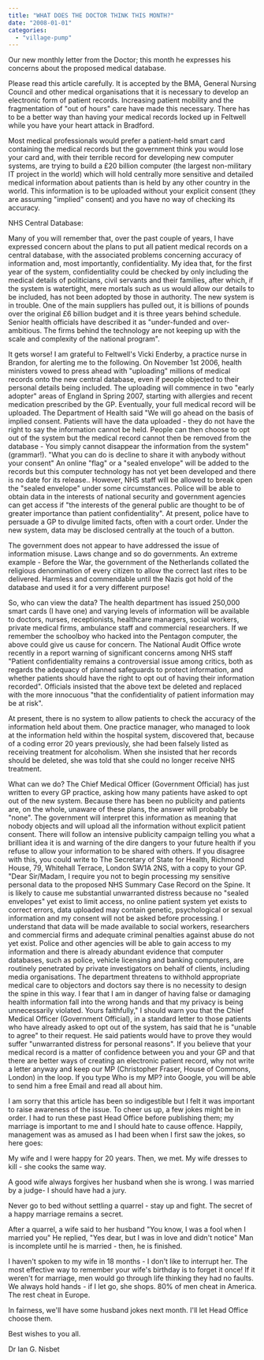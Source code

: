 ```yaml
---
title: "WHAT DOES THE DOCTOR THINK THIS MONTH?"
date: "2008-01-01"
categories: 
  - "village-pump"
---
```


Our new monthly letter from the Doctor; this month he expresses his concerns about the proposed medical database.

Please read this article carefully. It is accepted by the BMA, General Nursing Council and other medical organisations that it is necessary to develop an electronic form of patient records. Increasing patient mobility and the fragmentation of "out of hours" care have made this necessary. There has to be a better way than having your medical records locked up in Feltwell while you have your heart attack in Bradford.

Most medical professionals would prefer a patient-held smart card containing the medical records but the government think you would lose your card and, with their terrible record for developing new computer systems, are trying to build a £20 billion computer (the largest non-military IT project in the world) which will hold centrally more sensitive and detailed medical information about patients than is held by any other country in the world. This information is to be uploaded without your explicit consent (they are assuming "implied" consent) and you have no way of checking its accuracy.

NHS Central Database:

Many of you will remember that, over the past couple of years, I have expressed concern about the plans to put all patient medical records on a central database, with the associated problems concerning accuracy of information and, most importantly, confidentiality. My idea that, for the first year of the system, confidentiality could be checked by only including the medical details of politicians, civil servants and their families, after which, if the system is watertight, mere mortals such as us would allow our details to be included, has not been adopted by those in authority. The new system is in trouble. One of the main suppliers has pulled out, it is billions of pounds over the original £6 billion budget and it is three years behind schedule. Senior health officials have described it as "under-funded and over-ambitious. The firms behind the technology are not keeping up with the scale and complexity of the national program".

It gets worse! I am grateful to Feltwell's Vicki Enderby, a practice nurse in Brandon, for alerting me to the following. On November 1st 2006, health ministers vowed to press ahead with "uploading" millions of medical records onto the new central database, even if people objected to their personal details being included. The uploading will commence in two "early adopter" areas of England in Spring 2007, starting with allergies and recent medication prescribed by the GP. Eventually, your full medical record will be uploaded. The Department of Health said "We will go ahead on the basis of implied consent. Patients will have the data uploaded - they do not have the right to say the information cannot be held. People can then choose to opt out of the system but the medical record cannot then be removed from the database - You simply cannot disappear the information from the system" (grammar!). "What you can do is decline to share it with anybody without your consent" An online "flag" or a "sealed envelope" will be added to the records but this computer technology has not yet been developed and there is no date for its release.. However, NHS staff will be allowed to break open the "sealed envelope" under some circumstances. Police will be able to obtain data in the interests of national security and government agencies can get access if "the interests of the general public are thought to be of greater importance than patient confidentiality". At present, police have to persuade a GP to divulge limited facts, often with a court order. Under the new system, data may be disclosed centrally at the touch of a button.

The government does not appear to have addressed the issue of information misuse. Laws change and so do governments. An extreme example - Before the War, the government of the Netherlands collated the religious denomination of every citizen to allow the correct last rites to be delivered. Harmless and commendable until the Nazis got hold of the database and used it for a very different purpose!

So, who can view the data? The health department has issued 250,000 smart cards (I have one) and varying levels of information will be available to doctors, nurses, receptionists, healthcare managers, social workers, private medical firms, ambulance staff and commercial researchers. If we remember the schoolboy who hacked into the Pentagon computer, the above could give us cause for concern. The National Audit Office wrote recently in a report warning of significant concerns among NHS staff "Patient confidentiality remains a controversial issue among critics, both as regards the adequacy of planned safeguards to protect information, and whether patients should have the right to opt out of having their information recorded". Officials insisted that the above text be deleted and replaced with the more innocuous "that the confidentiality of patient information may be at risk".

At present, there is no system to allow patients to check the accuracy of the information held about them. One practice manager, who managed to look at the information held within the hospital system, discovered that, because of a coding error 20 years previously, she had been falsely listed as receiving treatment for alcoholism. When she insisted that her records should be deleted, she was told that she could no longer receive NHS treatment.

What can we do? The Chief Medical Officer (Government Official) has just written to every GP practice, asking how many patients have asked to opt out of the new system. Because there has been no publicity and patients are, on the whole, unaware of these plans, the answer will probably be "none". The government will interpret this information as meaning that nobody objects and will upload all the information without explicit patient consent. There will follow an intensive publicity campaign telling you what a brilliant idea it is and warning of the dire dangers to your future health if you refuse to allow your information to be shared with others. If you disagree with this, you could write to The Secretary of State for Health, Richmond House, 79, Whitehall Terrace, London SW1A 2NS, with a copy to your GP. "Dear Sir/Madam, I require you not to begin processing my sensitive personal data to the proposed NHS Summary Case Record on the Spine. It is likely to cause me substantial unwarranted distress because no "sealed envelopes" yet exist to limit access, no online patient system yet exists to correct errors, data uploaded may contain genetic, psychological or sexual information and my consent will not be asked before processing. I understand that data will be made available to social workers, researchers and commercial firms and adequate criminal penalties against abuse do not yet exist. Police and other agencies will be able to gain access to my information and there is already abundant evidence that computer databases, such as police, vehicle licensing and banking computers, are routinely penetrated by private investigators on behalf of clients, including media organisations. The department threatens to withhold appropriate medical care to objectors and doctors say there is no necessity to design the spine in this way. I fear that I am in danger of having false or damaging health information fall into the wrong hands and that my privacy is being unnecessarily violated. Yours faithfully," I should warn you that the Chief Medical Officer (Government Official), in a standard letter to those patients who have already asked to opt out of the system, has said that he is "unable to agree" to their request. He said patients would have to prove they would suffer "unwarranted distress for personal reasons". If you believe that your medical record is a matter of confidence between you and your GP and that there are better ways of creating an electronic patient record, why not write a letter anyway and keep our MP (Christopher Fraser, House of Commons, London) in the loop. If you type Who is my MP? into Google, you will be able to send him a free Email and read all about him.

I am sorry that this article has been so indigestible but I felt it was important to raise awareness of the issue. To cheer us up, a few jokes might be in order. I had to run these past Head Office before publishing them; my marriage is important to me and I should hate to cause offence. Happily, management was as amused as I had been when I first saw the jokes, so here goes:

My wife and I were happy for 20 years. Then, we met. My wife dresses to kill - she cooks the same way.

A good wife always forgives her husband when she is wrong. I was married by a judge- I should have had a jury.

Never go to bed without settling a quarrel - stay up and fight. The secret of a happy marriage remains a secret.

After a quarrel, a wife said to her husband "You know, I was a fool when I married you" He replied, "Yes dear, but I was in love and didn't notice" Man is incomplete until he is married - then, he is finished.

I haven't spoken to my wife in 18 months - I don't like to interrupt her. The most effective way to remember your wife's birthday is to forget it once! If it weren't for marriage, men would go through life thinking they had no faults. We always hold hands - if I let go, she shops. 80% of men cheat in America. The rest cheat in Europe.

In fairness, we'll have some husband jokes next month. I'll let Head Office choose them.

Best wishes to you all.

Dr Ian G. Nisbet
